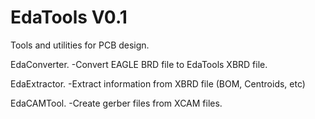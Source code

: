 # EdaTools V0.1

Tools and utilities for PCB design.

EdaConverter.
-Convert EAGLE BRD file to EdaTools XBRD file.

EdaExtractor.
-Extract information from XBRD file (BOM, Centroids, etc)

EdaCAMTool.
-Create gerber files from XCAM files.
